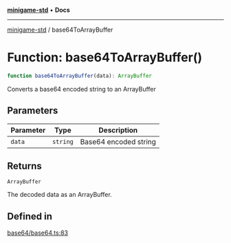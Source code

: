 [**minigame-std**](../README.md) • **Docs**

***

[minigame-std](../README.md) / base64ToArrayBuffer

# Function: base64ToArrayBuffer()

```ts
function base64ToArrayBuffer(data): ArrayBuffer
```

Converts a base64 encoded string to an ArrayBuffer

## Parameters

| Parameter | Type | Description |
| ------ | ------ | ------ |
| `data` | `string` | Base64 encoded string |

## Returns

`ArrayBuffer`

The decoded data as an ArrayBuffer.

## Defined in

[base64/base64.ts:83](https://github.com/JiangJie/minigame-std/blob/541deb559aa54bb90a9c59ed9d62e2fa15307533/src/std/base64/base64.ts#L83)
